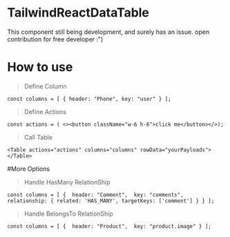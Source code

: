 # TailwindReactDataTable
This component still being development, and surely has an issue. open contribution for free developer :")


# How to use 
>Define Column
>
`const columns = [
        { header: "Phone", key: "user" }
    ];`
>Define Actions
>
   `const actions = ( <><button className="w-6 h-6">click me</button></>);`

>Call Table
>
`<Table actions="actions" columns="columns" rowData="yourPayloads"></Table>`

#More Options
>Handle HasMany RelationShip
>
`const columns = [
{ 
                        header: "Comment", 
                        key: "comments",
                        relationship: {
                                related: 'HAS_MANY',
                                targetKeys: ['comment']
                        }
                }
        ];`

>Handle BelongsTo RelationShip
>
`const columns = [
{ 
                        header: "Product", 
                        key: "product.image"
                }
        ];`

